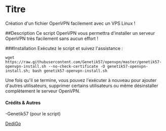 # Titre
Création d'un fichier OpenVPN facilement avec un VPS Linux !

##Description
Ce script OpenVPN vous permettra d'installer un serveur OpenVPN très facilement sans aucun effort !

###Installation
Exécutez le script et suivez l'assistance :

`wget https://raw.githubusercontent.com/Genetik57/openvpn/master/genetik57-openvpn-install.sh --no-check-certificate -O genetik57-openvpn-install.sh; bash genetik57-openvpn-install.sh`

Une fois qu'il se termine, vous pouvez l'exécuter à nouveau pour ajouter d'autres utilisateurs, supprimer certains utilisateurs ou même désinstaller complètement le serveur OpenVPN.

#### Crédits & Autres
-Genetik57 (pour le script)

[DediGo](https://dedigo.ch)
